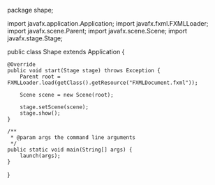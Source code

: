 package shape;

import javafx.application.Application;
import javafx.fxml.FXMLLoader;
import javafx.scene.Parent;
import javafx.scene.Scene;
import javafx.stage.Stage;

public class Shape extends Application {
    
    @Override
    public void start(Stage stage) throws Exception {
        Parent root = FXMLLoader.load(getClass().getResource("FXMLDocument.fxml"));
        
        Scene scene = new Scene(root);
        
        stage.setScene(scene);
        stage.show();
    }

    /**
     * @param args the command line arguments
     */
    public static void main(String[] args) {
        launch(args);
    }
    
}
